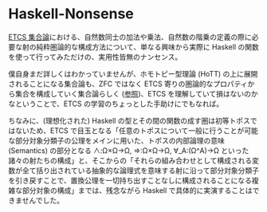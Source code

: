 # Haskell-Nonsense

[ETCS 集合論](https://ncatlab.org/nlab/show/fully+formal+ETCS)における、自然数同士の加法や乗法、自然数の階乗の定義の際に必要な射の純粋圏論的な構成方法について、単なる興味から実際に Haskell の関数を使って行ってみただけの、実用性皆無のナンセンス。

僕自身まだ詳しくはわかっていませんが、ホモトピー型理論 (HoTT) の上に展開されることになる集合論も、ZFC ではなく ETCS 寄りの圏論的なプロパティから集合を構成していく集合論らしく ([参照](https://ncatlab.org/nlab/show/structural+set+theory#InHomotopyTypeTheory))、ETCS を理解していて損はないのかなということで、ETCS の学習のちょっとした手助けにでもなれば。

ちなみに、(理想化された) Haskell の型とその間の関数の成す圏は初等トポスではないため、ETCS で目玉となる「任意のトポスについて一般に行うことが可能な部分対象分類子の公理をメインに用いた、トポスの内部論理の意味 (Semantics) の部分となる
∧:Ω×Ω→Ω, ⇒:Ω×Ω→Ω, ∀_A:(Ω^A)→Ω といった諸々の射たちの構成」と、そこからの「それらの組み合わせとして構成される変数が全て括り出されている抽象的な論理式を意味する射に沿って部分対象分類子を引き戻すことで、置換公理を一切持ち出すことなしに構成されることになる複雑な部分対象の構成」までは、残念ながら Haskell で具体的に実演することはできませんでした。
